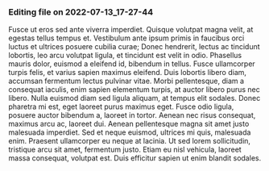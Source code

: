 

### Editing file on 2022-07-13_17-27-44

Fusce ut eros sed ante viverra imperdiet. Quisque volutpat magna velit, at egestas tellus tempus et. Vestibulum ante ipsum primis in faucibus orci luctus et ultrices posuere cubilia curae; Donec hendrerit, lectus ac tincidunt lobortis, leo arcu volutpat ligula, et tincidunt est velit in odio. Phasellus mauris dolor, euismod a eleifend id, bibendum in tellus. Fusce ullamcorper turpis felis, et varius sapien maximus eleifend. Duis lobortis libero diam, accumsan fermentum lectus pulvinar vitae.
Morbi pellentesque, diam a consequat iaculis, enim sapien elementum turpis, at auctor libero purus nec libero. Nulla euismod diam sed ligula aliquam, at tempus elit sodales. Donec pharetra mi est, eget laoreet purus maximus eget. Fusce odio ligula, posuere auctor bibendum a, laoreet in tortor. Aenean nec risus consequat, maximus arcu ac, laoreet dui. Aenean pellentesque magna sit amet justo malesuada imperdiet. Sed et neque euismod, ultrices mi quis, malesuada enim. Praesent ullamcorper eu neque at lacinia. Ut sed lorem sollicitudin, tristique arcu sit amet, fermentum justo. Etiam eu nisl vehicula, laoreet massa consequat, volutpat est. Duis efficitur sapien ut enim blandit sodales.


